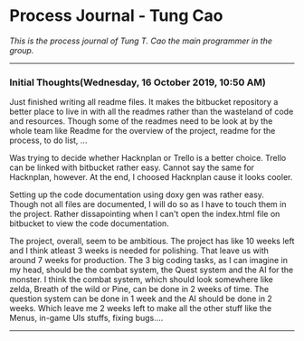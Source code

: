# Process Journal - Tung Cao

_This is the process journal of Tung T. Cao the main programmer in the group._

---

### Initial Thoughts(Wednesday, 16 October 2019, 10:50 AM)
Just finished writing all readme files. It makes the bitbucket repository a better place to live in with all the readmes rather than the wasteland of code and resources. Though some of the readmes need to be look at by the whole team like Readme for the overview of the project, readme for the process, to do list, ...

Was trying to decide whether Hacknplan or Trello is a better choice. Trello can be linked with bitbucket rather easy. Cannot say the same for Hacknplan, however. At the end, I choosed Hacknplan cause it looks cooler.

Setting up the code documentation using doxy gen was rather easy. Though not all files are documented, I will do so as I have to touch them in the project. Rather dissapointing when I can't open the index.html file on bitbucket to view the code documentation. 

The project, overall, seem to be ambitious. The project has like 10 weeks left and I think atleast 3 weeks is needed for polishing. That leave us with around 7 weeks for production. The 3 big coding tasks, as I can imagine in my head, should be the combat system, the Quest system and the AI for the monster. I think the combat system, which should look somewhere like zelda, Breath of the wild or Pine, can be done in 2 weeks of time. The question system can be done in 1 week and the AI should be done in 2 weeks. Which leave me 2 weeks left to make all the other stuff like the Menus, in-game UIs stuffs, fixing bugs....

---
